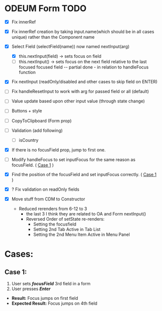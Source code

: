 # ODEUM Form TODO

- [x] Fix innerRef <!--or resolve with querySelectorAll + Fix focusField(name) -->
- [x] Fix innerRef creation by taking input.name(which should be in all cases unique) rather than the Component name
- [x] Select Field (selectField(name))  now named nextInput(arg)
	- [x] this.nextInput(field) -> sets focus on field
	- [ ] this.nextInput() -> sets focus on the next field relative to the last focused focused field -- partial done - in relation to handleFocus function
- [x] Fix nextInput (readOnly/disabled and other cases to skip field on ENTER)
- [ ] Fix handleResetInput to work with arg for passed field or all (default)
		<!-- Need more details on this 
		Press ESC and reset only the current field?-->
- [ ] Value update based upon other input value (through state change)
		<!-- Need more details on this -->
- [ ] Buttons + style
- [ ] CopyToClipboard (Form prop)
		<!-- why would an User need to copy to clipboard the form values? -->
- [ ] Validation (add following)
	- [ ] isCountry

- [x] If there is no focusField prop, jump to first one.
- [ ] Modify handleFocus to set inputFocus for the same reason as focusField. ( [Case 1](#Case-1) )
- [x] Find the position of the focusField and set inputFocus correctly. ( [Case 1](#Case-1) )

- [x] ? Fix validation on readOnly fields
		<!-- why do we need validation on an input that basically can't be edited ? -->
- [x] Move stuff from CDM to Constructor 
	- Reduced rerenders from 6-12 to 3 
		- the last 3 I think they are related to OA and Form nextInput()
		- Reversed Order of setState re-renders: 
			- Setting the focusfield
			- Setting 2nd Tab Active in Tab List 
			- Setting the 2nd Menu Item Active in Menu Panel
 

# Cases: 
## Case 1: 

1. User sets _**focusField**_ 3rd field in a form
2. User presses _**Enter**_

-  **Result:** Focus jumps on first field
- **Expected Result:** Focus jumps on 4th field




